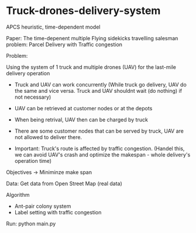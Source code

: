 # Truck-drones-delivery-system
APCS heuristic, time-dependent model

Paper:
The time-depenent multiple Flying sidekicks travelling salesman problem: Parcel Delivery with Traffic congestion 

Problem:

Using the system of 1 truck and multiple drones (UAV) for the last-mile delivery operation 
 - Truck and UAV can work concurrently (While truck go delivery, UAV do the same and vice versa. Truck and UAV shouldnt wait (do nothing) if not necessary)
 - UAV can be retrieved at customer nodes or at the depots
 - When being retrival, UAV then can be charged by truck
 - There are some customer nodes that can be served by truck, UAV are not allowed to deliver there. 
 
 - Important: Truck's route is affected by traffic congestion. (Handel this, we can avoid UAV's crash and optimize the makespan - whole delivery's operation time)
 
Objectives 
-> Miniminze make span


Data: 
Get data from Open Street Map (real data)


Algorithm
- Ant-pair colony system
- Label setting with traffic congestion 

Run:
python main.py 
